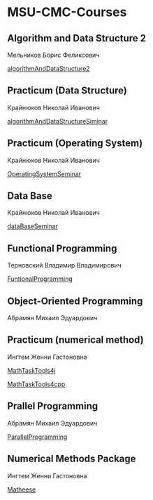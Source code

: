 # MSU-CMC-Courses
## Algorithm and Data Structure 2
Мельников Борис Феликсович

[algorithmAndDataStructure2](https://github.com/AllenOuyang/algorithmAndDataStructure2)
## Practicum (Data Structure)
Крайнюков Николай Иванович

[algorithmAndDataStructureSiminar](https://github.com/AllenOuyang/algorithmAndDataStructureSiminar)
## Practicum (Operating System)
Крайнюков Николай Иванович

[OperatingSystemSeminar](https://github.com/AllenOuyang/OperatingSystemSeminar)
## Data Base
Крайнюков Николай Иванович

[dataBaseSeminar](https://github.com/AllenOuyang/dataBaseSeminar)
## Functional Programming
Терновский Владимир Владимирович

[FuntionalProgramming](https://github.com/AllenOuyang/FunctionalProgramming)
## Object-Oriented Programming
Абрамян Михаил Эдуардович

## Practicum (numerical method)
Ингтем Женни Гастоновна

[MathTaskTools4j](https://github.com/AllenOuyang/MathTaskTools4j)

[MathTaskTools4cpp](https://github.com/AllenOuyang/MathTaskTools4cpp)
## Prallel Programming
Абрамян Михаил Эдуардович

[ParallelProgramming](https://github.com/AllenOuyang/ParallelProgramming)
## Numerical Methods Package
Ингтем Женни Гастоновна

[Matheese](https://github.com/AllenOuyang/Matheese)
